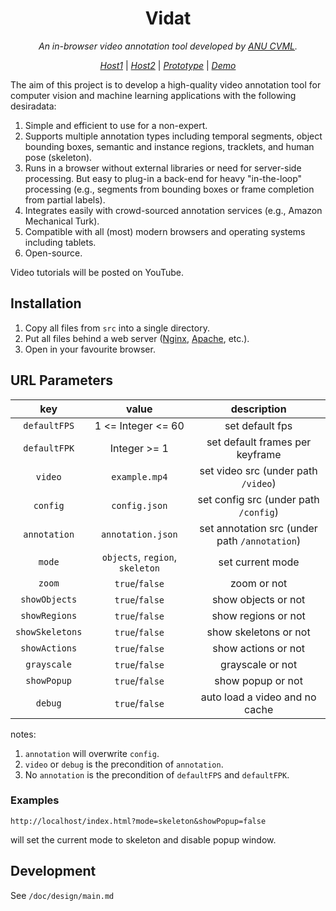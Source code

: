 <div align="center">
<!--   <a href="https://www.anu.edu.au/" target="_blank">
    <img src="src/img/logo.png" alt="ANU logo">
  </a> -->

  # Vidat

  _An in-browser video annotation tool developed by [ANU CVML](https://github.com/anucvml)._

  _[Host1](http://users.cecs.anu.edu.au/~sgould/vidat/)_ | _[Host2](https://vidat.davidz.cn)_ | _[Prototype](http://users.cecs.anu.edu.au/~sgould/vidatproto/)_ | _[Demo](http://users.cecs.anu.edu.au/~sgould/vidat/?video=needinput.mp4&config=needinputconfig.json)_

</div>

The aim of this project is to develop a high-quality video annotation tool for computer vision and machine learning applications with the following desiradata:

1. Simple and efficient to use for a non-expert.
2. Supports multiple annotation types including temporal segments, object bounding boxes, semantic and instance regions, tracklets, and human pose (skeleton).
3. Runs in a browser without external libraries or need for server-side processing. But easy to plug-in a back-end for heavy "in-the-loop" processing (e.g., segments from bounding boxes or frame completion from partial labels).
4. Integrates easily with crowd-sourced annotation services (e.g., Amazon Mechanical Turk).
5. Compatible with all (most) modern browsers and operating systems including tablets.
6. Open-source.

Video tutorials will be posted on YouTube.

## Installation

1. Copy all files from `src` into a single directory.
2. Put all files behind a web server ([Nginx](http://nginx.org/), [Apache](http://httpd.apache.org/), etc.).
3. Open in your favourite browser.

## URL Parameters

|       key       |              value              |                  description                  |
| :-------------: | :-----------------------------: | :-------------------------------------------: |
|  `defaultFPS`   |       1 <= Integer <= 60        |                set default fps                |
|  `defaultFPK`   |          Integer >= 1           |        set default frames per keyframe        |
|     `video`     |          `example.mp4`          |      set video src (under path `/video`)      |
|    `config`     |          `config.json`          |     set config src (under path `/config`)     |
|  `annotation`   |        `annotation.json`        | set annotation src (under path `/annotation`) |
|     `mode`      | `objects`, `region`, `skeleton` |               set current mode                |
|     `zoom`      |         `true`/`false`          |                  zoom or not                  |
|  `showObjects`  |         `true`/`false`          |              show objects or not              |
|  `showRegions`  |         `true`/`false`          |              show regions or not              |
| `showSkeletons` |         `true`/`false`          |             show skeletons or not             |
|  `showActions`  |         `true`/`false`          |              show actions or not              |
|   `grayscale`   |         `true`/`false`          |               grayscale or not                |
|   `showPopup`   |         `true`/`false`          |               show popup or not               |
|     `debug`     |         `true`/`false`          |        auto load a video and no cache         |

notes:

1. `annotation` will overwrite `config`.
2. `video` or `debug` is the precondition of `annotation`.
3. No `annotation` is the precondition of `defaultFPS` and `defaultFPK`.

### Examples

```
http://localhost/index.html?mode=skeleton&showPopup=false
```

will set the current mode to skeleton and disable popup window.

## Development

See `/doc/design/main.md`
